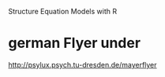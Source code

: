 Structure Equation Models with R

# german Flyer under
http://psylux.psych.tu-dresden.de/mayerflyer
